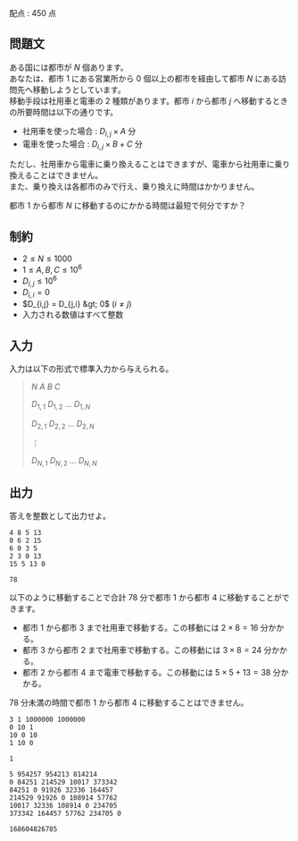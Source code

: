 配点 : $450$ 点

## 問題文

ある国には都市が $N$ 個あります。<br>
あなたは、都市 $1$ にある営業所から $0$ 個以上の都市を経由して都市 $N$ にある訪問先へ移動しようとしています。<br>
移動手段は社用車と電車の $2$ 種類があります。都市 $i$ から都市 $j$ へ移動するときの所要時間は以下の通りです。  

- 社用車を使った場合 : $D_{i,j} \times A$ 分
- 電車を使った場合 : $D_{i,j} \times B + C$ 分

ただし、社用車から電車に乗り換えることはできますが、電車から社用車に乗り換えることはできません。<br>
また、乗り換えは各都市のみで行え、乗り換えに時間はかかりません。

都市 $1$ から都市 $N$ に移動するのにかかる時間は最短で何分ですか？

## 制約

- $2 \leq N \leq 1000$
- $1 \leq A, B, C \leq 10^6$
- $D_{i,j} \leq 10^6$
- $D_{i,i} = 0$
- $D_{i,j} = D_{j,i} &gt; 0$ $(i \neq j)$
- 入力される数値はすべて整数

## 入力

入力は以下の形式で標準入力から与えられる。

> $N$ $A$ $B$ $C$
> 
> $D_{1,1}$ $D_{1,2}$ $\ldots$ $D_{1,N}$
> 
> $D_{2,1}$ $D_{2,2}$ $\ldots$ $D_{2,N}$
> 
> $\vdots$
> 
> $D_{N,1}$ $D_{N,2}$ $\ldots$ $D_{N,N}$

## 出力

答えを整数として出力せよ。

```input1
4 8 5 13
0 6 2 15
6 0 3 5
2 3 0 13
15 5 13 0
```

```output1
78
```

以下のように移動することで合計 $78$ 分で都市 $1$ から都市 $4$ に移動することができます。

- 都市 $1$ から都市 $3$ まで社用車で移動する。この移動には $2 \times 8 = 16$ 分かかる。
- 都市 $3$ から都市 $2$ まで社用車で移動する。この移動には $3 \times 8 = 24$ 分かかる。
- 都市 $2$ から都市 $4$ まで電車で移動する。この移動には $5 \times 5 + 13 = 38$ 分かかる。

$78$ 分未満の時間で都市 $1$ から都市 $4$ に移動することはできません。

```input2
3 1 1000000 1000000
0 10 1
10 0 10
1 10 0
```

```output2
1
```

```input3
5 954257 954213 814214
0 84251 214529 10017 373342
84251 0 91926 32336 164457
214529 91926 0 108914 57762
10017 32336 108914 0 234705
373342 164457 57762 234705 0
```

```output3
168604826785
```